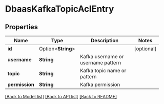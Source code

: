 # DbaasKafkaTopicAclEntry

## Properties

Name | Type | Description | Notes
------------ | ------------- | ------------- | -------------
**id** | Option<**String**> |  | [optional]
**username** | **String** | Kafka username or username pattern | 
**topic** | **String** | Kafka topic name or pattern | 
**permission** | **String** | Kafka permission | 

[[Back to Model list]](../README.md#documentation-for-models) [[Back to API list]](../README.md#documentation-for-api-endpoints) [[Back to README]](../README.md)


